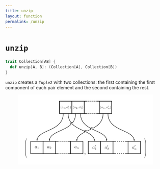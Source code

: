 ```yaml
---
title: unzip
layout: function
permalink: /unzip
---
```


# `unzip`

~~~ scala
trait Collection[AB] {
  def unzip[A, B]: (Collection[A], Collection[B])
}
~~~

`unzip` creates a `Tuple2` with two collections: the first containing the first component of each pair element and the second containing the rest.

<figure class="diagram">
  <img src="images/unzip.svg" alt="unzip function">
  <!-- <figcaption class="diagram-desc"></figcaption> -->
</figure>
